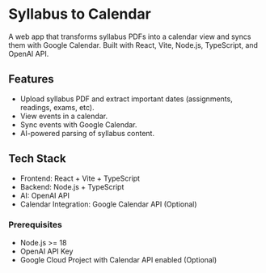 # Syllabus to Calendar

A web app that transforms syllabus PDFs into a calendar view and syncs them with Google Calendar. Built with React, Vite, Node.js, TypeScript, and OpenAI API.

## Features

- Upload syllabus PDF and extract important dates (assignments, readings, exams, etc).
- View events in a calendar.
- Sync events with Google Calendar.
- AI-powered parsing of syllabus content.

## Tech Stack

- Frontend: React + Vite + TypeScript
- Backend: Node.js + TypeScript
- AI: OpenAI API
- Calendar Integration: Google Calendar API (Optional)

### Prerequisites

- Node.js >= 18
- OpenAI API Key
- Google Cloud Project with Calendar API enabled (Optional)
